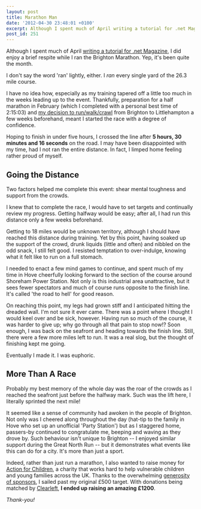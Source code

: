 ```yaml
---
layout: post
title: Marathon Man
date: '2012-04-30 23:48:01 +0100'
excerpt: Although I spent much of April writing a tutorial for .net Magazine, I did enjoy a brief respite while I ran the Brighton Marathon. Yep, it's been quite the month.
post_id: 251
---
```

Although I spent much of April [writing a tutorial for .net Magazine][1], I did enjoy a brief respite while I ran the Brighton Marathon. Yep, it's been quite the month.

I don't say the word 'ran' lightly, either. I *ran* every single yard of the 26.3 mile course.

I have no idea how, especially as my training tapered off a little too much in the weeks leading up to the event. Thankfully, preparation for a half marathon in February (which I completed with a personal best time of 2:15:03) and [my decision to run/walk/crawl][2] from Brighton to Littlehampton a few weeks beforehand, meant I started the race with a degree of confidence.

Hoping to finish in under five hours, I crossed the line after **5 hours, 30 minutes and 16 seconds** on the road. I may have been disappointed with my time, had I not ran the entire distance. In fact, I limped home feeling rather proud of myself.

## Going the Distance
Two factors helped me complete this event: shear mental toughness and support from the crowds.

I knew that to complete the race, I would have to set targets and continually review my progress. Getting halfway would be easy; after all, I had run this distance only a few weeks beforehand.

[1]: /2012/04/responsive_design_tutorial/
[2]: http://twitter.com/roobottom/status/186488028032802816

<!--more-->

Getting to 18 miles would be unknown territory, although I should have reached this distance during training. Yet by this point, having soaked up the support of the crowd, drunk liquids (little and often) and nibbled on the odd snack, I still felt good. I resisted temptation to over-indulge, knowing what it felt like to run on a full stomach.

I needed to enact a few mind games to continue, and spent much of my time in Hove cheerfully looking forward to the section of the course around Shoreham Power Station. Not only is this industrial area unattractive, but it sees fewer spectators and much of course runs opposite to the finish line. It's called 'the road to hell' for good reason.

On reaching this point, my legs had grown stiff and I anticipated hitting the dreaded wall. I'm not sure it ever came. There was a point where I thought I would keel over and be sick, however. Having run so much of the course, it was harder to give up; why go through all that pain to stop now!? Soon enough, I was back on the seafront and heading towards the finish line. Still, there were a few more miles left to run. It was a real slog, but the thought of finishing kept me going.

Eventually I made it. I was euphoric.

## More Than A Race
Probably my best memory of the whole day was the roar of the crowds as I reached the seafront just before the halfway mark. Such was the lift here, I literally sprinted the next mile!

It seemed like a sense of community had awoken in the people of Brighton. Not only was I cheered along throughout the day (hat-tip to the family in Hove who set up an unofficial 'Party Station') but as I staggered home, passers-by continued to congratulate me, beeping and waving as they drove by. Such behaviour isn't unique to Brighton -- I  enjoyed similar support during the Great North Run -- but it demonstrates what events like this can do for a city. It's more than just a sport.

Indeed, rather than just run a marathon, I also wanted to raise money for [Action for Children][3], a charity that works hard to help vulnerable children and young families across the UK. Thanks to the overwhelming [generosity of sponsors][4], I sailed past my original £500 target. With donations being matched by [Clearleft][5], **I ended up raising an amazing £1200**.

*Thank-you!*

[3]: http://actionforchildren.org.uk/
[4]: http://justgiving.com/prlrun2012/
[5]: http://clearleft.com/